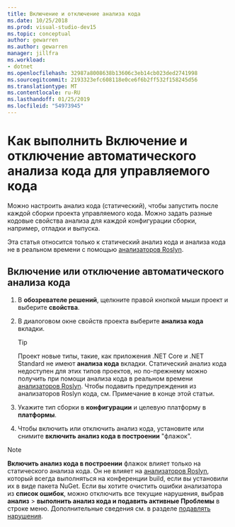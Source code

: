```yaml
---
title: Включение и отключение анализа кода
ms.date: 10/25/2018
ms.prod: visual-studio-dev15
ms.topic: conceptual
author: gewarren
ms.author: gewarren
manager: jillfra
ms.workload:
- dotnet
ms.openlocfilehash: 32987a8008638b13606c3eb14cb023ded2741998
ms.sourcegitcommit: 2193323efc608118e0ce6f6b2ff532f158245d56
ms.translationtype: MT
ms.contentlocale: ru-RU
ms.lasthandoff: 01/25/2019
ms.locfileid: "54973945"
---
```

# <a name="how-to-enable-and-disable-automatic-code-analysis-for-managed-code"></a>Как выполнить Включение и отключение автоматического анализа кода для управляемого кода

Можно настроить анализ кода (статический), чтобы запустить после каждой сборки проекта управляемого кода. Можно задать разные кодовые свойства анализа для каждой конфигурации сборки, например, отладки и выпуска.

Эта статья относится только к статический анализ кода и анализа кода не в реальном времени с помощью [анализаторов Roslyn](roslyn-analyzers-overview.md).

## <a name="to-enable-or-disable-automatic-code-analysis"></a>Включение или отключение автоматического анализа кода

1. В **обозревателе решений**, щелкните правой кнопкой мыши проект и выберите **свойства**.

1. В диалоговом окне свойств проекта выберите **анализа кода** вкладки.

   > [!TIP]
   > Проект новые типы, такие, как приложения .NET Core и .NET Standard не имеют **анализа кода** вкладки. Статический анализ кода недоступен для этих типов проектов, но по-прежнему можно получить при помощи анализа кода в реальном времени [анализаторов Roslyn](roslyn-analyzers-overview.md). Чтобы подавить предупреждения из анализаторов Roslyn кода, см. Примечание в конце этой статьи.

1. Укажите тип сборки в **конфигурации** и целевую платформу в **платформы**.

1. Чтобы включить или отключить анализ кода, установите или снимите **включить анализ кода в построении** "флажок".

> [!NOTE]
> **Включить анализ кода в построении** флажок влияет только на статического анализа кода. Он не влияет на [анализаторов Roslyn](roslyn-analyzers-overview.md), который всегда выполняться на конференции build, если вы установили их в виде пакета NuGet. Если вы хотите очистить ошибки анализатора из **список ошибок**, можно отключить все текущие нарушения, выбрав **анализ** > **выполнить анализ кода и подавить активные Проблемы** в строке меню. Дополнительные сведения см. в разделе [подавлять нарушения](use-roslyn-analyzers.md#suppress-violations).
